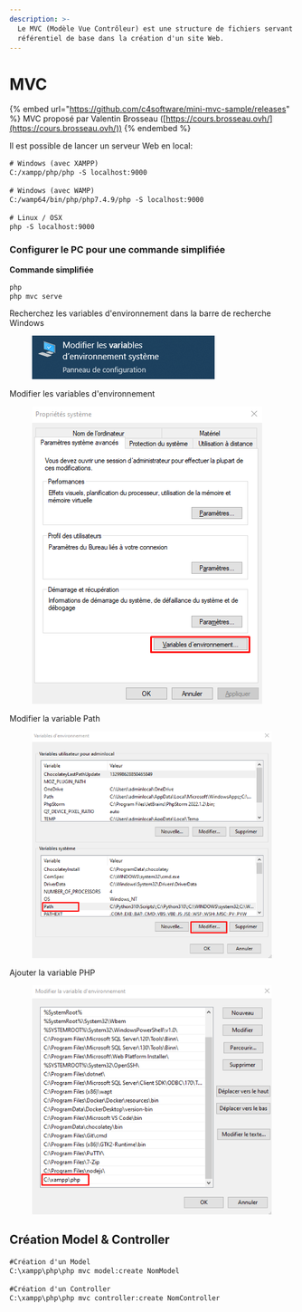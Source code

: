```yaml
---
description: >-
  Le MVC (Modèle Vue Contrôleur) est une structure de fichiers servant de
  référentiel de base dans la création d'un site Web.
---
```


# MVC



{% embed url="https://github.com/c4software/mini-mvc-sample/releases" %}
MVC proposé par Valentin Brosseau ([https://cours.brosseau.ovh/](https://cours.brosseau.ovh/))
{% endembed %}

Il est possible de lancer un serveur Web en local:

```shell
# Windows (avec XAMPP)
C:/xampp/php/php -S localhost:9000

# Windows (avec WAMP)
C:/wamp64/bin/php/php7.4.9/php -S localhost:9000

# Linux / OSX
php -S localhost:9000
```

### Configurer le PC pour une commande simplifiée

**Commande simplifiée**

```shell
php
php mvc serve
```

Recherchez les variables d'environnement dans la barre de recherche Windows

<figure><img src="../../.gitbook/assets/Screenshot_1 (1).png" alt=""><figcaption></figcaption></figure>

Modifier les variables d'environnement

<figure><img src="../../.gitbook/assets/Screenshot_2.png" alt=""><figcaption></figcaption></figure>

Modifier la variable Path

<figure><img src="../../.gitbook/assets/Screenshot_3.png" alt=""><figcaption></figcaption></figure>

Ajouter la variable PHP

<figure><img src="../../.gitbook/assets/Screenshot_5.png" alt=""><figcaption></figcaption></figure>

## Création Model & Controller

```shell
#Création d'un Model
C:\xampp\php\php mvc model:create NomModel

#Création d'un Controller
C:\xampp\php\php mvc controller:create NomController
```

